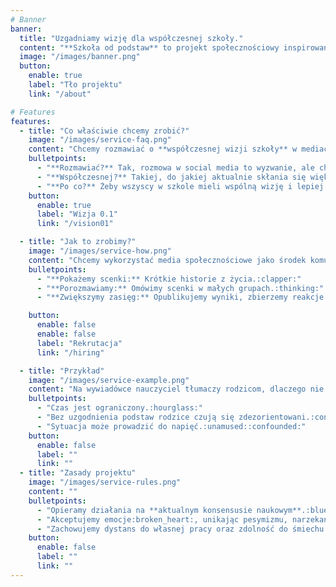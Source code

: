 ```yaml
---
# Banner
banner:
  title: "Uzgadniamy wizję dla współczesnej szkoły."
  content: "**Szkoła od podstaw** to projekt społecznościowy inspirowany sytuacją w nowej szkole w Warszawie."
  image: "/images/banner.png"
  button:
    enable: true
    label: "Tło projektu"
    link: "/about"

# Features
features:
  - title: "Co właściwie chcemy zrobić?"
    image: "/images/service-faq.png"
    content: "Chcemy rozmawiać o **współczesnej wizji szkoły** w mediach społecznościowych."
    bulletpoints:
      - "**Rozmawiać?** Tak, rozmowa w social media to wyzwanie, ale chcemy spróbować."
      - "**Współczesnej?** Takiej, do jakiej aktualnie skłania się większość ekspertów.:superhero_woman::superhero_man:"
      - "**Po co?** Żeby wszyscy w szkole mieli wspólną wizję i lepiej pracowali jako zespół.:handshake:"
    button:
      enable: true
      label: "Wizja 0.1"
      link: "/vision01"

  - title: "Jak to zrobimy?"
    image: "/images/service-how.png"
    content: "Chcemy wykorzystać media społecznościowe jako środek komunikacji."
    bulletpoints:
      - "**Pokażemy scenki:** Krótkie historie z życia.:clapper:"
      - "**Porozmawiamy:** Omówimy scenki w małych grupach.:thinking:"
      - "**Zwiększymy zasięg:** Opublikujemy wyniki, zbierzemy reakcje i przygotujemy następną iterację.:mega::thumbsup::arrows_counterclockwise:"

    button:
      enable: false
      enable: false
      label: "Rekrutacja"
      link: "/hiring"

  - title: "Przykład"
    image: "/images/service-example.png"
    content: "Na wywiadówce nauczyciel tłumaczy rodzicom, dlaczego nie chwali uczniów, odwołując się do książki ‘Współczesna Pedagogika’."
    bulletpoints:
      - "Czas jest ograniczony.:hourglass:"
      - "Bez uzgodnienia podstaw rodzice czują się zdezorientowani.:confused:"
      - "Sytuacja może prowadzić do napięć.:unamused::confounded:"
    button:
      enable: false
      label: ""
      link: ""
  - title: "Zasady projektu"
    image: "/images/service-rules.png"
    content: ""
    bulletpoints:
      - "Opieramy działania na **aktualnym konsensusie naukowym**.:blue_book:"
      - "Akceptujemy emocje:broken_heart:, unikając pesymizmu, narzekania i pretensji.:weary:"
      - "Zachowujemy dystans do własnej pracy oraz zdolność do śmiechu z własnej osoby.:face_with_hand_over_mouth:"
    button:
      enable: false
      label: ""
      link: ""
---
```

